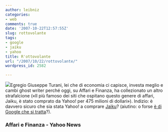 ```yaml
---
author: leibniz
categories:
- web
comments: true
date: '2007-10-22T12:57:55Z'
slug: rottovolante
tags:
- google
- jaiku
- yahoo
title: R'ottovolante
url: "/2007/10/22/rottovolante/"
wordpress_id: 2582

---
```

![](https://blog.g2peru.com/wp-content/uploads/2007/10/jaikulovesgoogle1bmp.jpg)Egregio Giuseppe Turani,  lei che di economia ci capisce, investa meglio e cambi ghost writer perché oggi, su Affari e Finanza, ha collezionato un altro strafalcione («Il più famoso dei siti che ospitano questo genere di affari, Jaiku, è stato comprato da Yahoo! per 475 milioni di dollari»). Indizio: è davvero sicuro che sia stata Yahoo! a comprare [Jaiku](https://www.jaiku.com/)? (aiutino: o forse [è di Google che si tratta](https://news.yahoo.com/s/nf/20071010/tc_nf/55901)?).


### Affari e Finanza - Yahoo News
